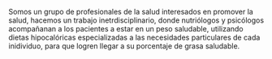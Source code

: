 Somos un grupo de profesionales de la salud interesados en promover la salud, hacemos un trabajo inetrdisciplinario, donde nutriólogos y psicólogos acompañanan a los pacientes a estar en un peso saludable, utilizando dietas hipocalóricas especializadas a las necesidades particulares de cada inidividuo, para que logren llegar a su porcentaje de grasa saludable. 
